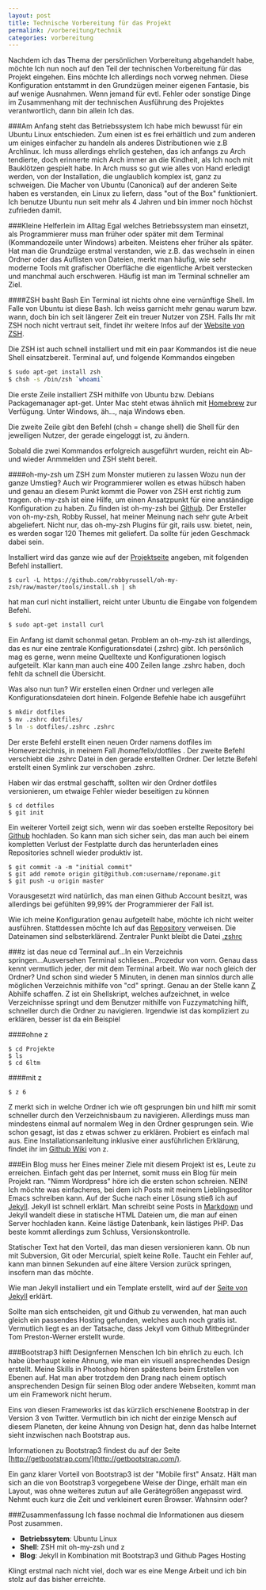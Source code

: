 ```yaml
---
layout: post
title: Technische Vorbereitung für das Projekt
permalink: /vorbereitung/technik
categories: vorbereitung
---
```


Nachdem ich das Thema der persönlichen Vorbereitung abgehandelt habe, möchte Ich nun noch auf den Teil der technischen Vorbereitung für das Projekt eingehen. Eins möchte Ich allerdings noch vorweg nehmen. Diese Konfiguration entstammt in den Grundzügen meiner eigenen Fantasie, bis auf wenige Ausnahmen. Wenn jemand für evtl. Fehler oder sonstige Dinge im Zusammenhang mit der technischen Ausführung des Projektes verantwortlich, dann bin allein Ich das.

###Am Anfang steht das Betriebssystem
Ich habe mich bewusst für ein Ubuntu Linux entschieden. Zum einen ist es frei erhältlich und zum anderen um einiges einfacher zu handeln als anderes Distributionen wie z.B Archlinux. Ich muss allerdings ehrlich gestehen, das ich anfangs zu Arch tendierte, doch erinnerte mich Arch immer an die Kindheit, als Ich noch mit Bauklötzen gespielt habe. In Arch muss so gut wie alles von Hand erledigt werden, von der Installation, die unglaublich komplex ist, ganz zu schweigen. Die Macher von Ubuntu (Canonical) auf der anderen Seite haben es verstanden, ein Linux zu liefern, dass "out of the Box" funktioniert. Ich benutze Ubuntu nun seit mehr als 4 Jahren und bin immer noch höchst zufrieden damit.

###Kleine Helferlein im Alltag
Egal welches Betriebssystem man einsetzt, als Programmierer muss man früher oder später mit dem Terminal (Kommandozeile unter Windows) arbeiten. Meistens eher früher als später. Hat man die Grundzüge erstmal verstanden, wie z.B. das wechseln in einen Ordner oder das Auflisten von Dateien, merkt man häufig, wie sehr moderne Tools mit grafischer Oberfläche die eigentliche Arbeit verstecken und manchmal auch erschweren. Häufig ist man im Terminal schneller am Ziel.

####ZSH basht Bash
Ein Terminal ist nichts ohne eine vernünftige Shell. Im Falle von Ubuntu ist diese Bash. Ich weiss garnicht mehr genau warum bzw. wann, doch bin ich seit längerer Zeit ein treuer Nutzer von ZSH. Falls Ihr mit ZSH noch nicht vertraut seit, findet ihr weitere Infos auf der [Website von ZSH](http://www.zsh.org/).

Die ZSH ist auch schnell installiert und mit ein paar Kommandos ist die neue Shell einsatzbereit. Terminal auf, und folgende Kommandos eingeben

```sh
$ sudo apt-get install zsh
$ chsh -s /bin/zsh `whoami`
```

Die erste Zeile installiert ZSH mithilfe von Ubuntu bzw. Debians Packagemanager apt-get. Unter Mac steht etwas ähnlich mit [Homebrew](http://brew.sh/) zur Verfügung. Unter Windows, äh..., naja Windows eben.

Die zweite Zeile gibt den Befehl (chsh = change shell) die Shell für den jeweiligen Nutzer, der gerade eingeloggt ist, zu ändern.

Sobald die zwei Kommandos erfolgreich ausgeführt wurden, reicht ein Ab- und wieder Anmmelden und ZSH steht bereit.

####oh-my-zsh um ZSH zum Monster mutieren zu lassen
Wozu nun der ganze Umstieg? Auch wir Programmierer wollen es etwas hübsch haben und genau an diesem Punkt kommt die Power von ZSH erst richtig zum tragen. oh-my-zsh ist eine Hilfe, um einen Ansatzpunkt für eine anständige Konfiguration zu haben. Zu finden ist oh-my-zsh bei [Github](https://github.com/robbyrussell/oh-my-zsh). Der Ersteller von oh-my-zsh, Robby Russel, hat meiner Meinung nach sehr gute Arbeit abgeliefert. Nicht nur, das oh-my-zsh Plugins für git, rails usw. bietet, nein, es werden sogar 120 Themes mit geliefert. Da sollte für jeden Geschmack dabei sein.

Installiert wird das ganze wie auf der [Projektseite](https://github.com/robbyrussell/oh-my-zsh) angeben, mit folgenden Befehl installiert.

```
$ curl -L https://github.com/robbyrussell/oh-my-zsh/raw/master/tools/install.sh | sh

```

hat man curl nicht installiert, reicht unter Ubuntu die Eingabe von folgendem Befehl.

```sh
$ sudo apt-get install curl
```

Ein Anfang ist damit schonmal getan. Problem an oh-my-zsh ist allerdings, das es nur eine zentrale Konfigurationsdatei (.zshrc) gibt. Ich persönlich mag es gerne, wenn meine Quelltexte und Konfigurationen logisch aufgeteilt. Klar kann man auch eine 400 Zeilen lange .zshrc haben, doch fehlt da schnell die Übersicht.

Was also nun tun? Wir erstellen einen Ordner und verlegen alle Konfigurationsdateien dort hinein. Folgende Befehle habe ich ausgeführt

```sh
$ mkdir dotfiles
$ mv .zshrc dotfiles/
$ ln -s dotfiles/.zshrc .zshrc
```

Der erste Befehl erstellt einen neuen Order namens dotfiles im Homeverzeichnis, in meinem Fall /home/felix/dotfiles . Der zweite Befehl verschiebt die .zshrc Datei in den gerade erstellten Ordner. Der letzte Befehl erstellt einen Symlink zur verschoben .zshrc.

Haben wir das erstmal geschafft, sollten wir den Ordner dotfiles versionieren, um etwaige Fehler wieder beseitigen zu können

```
$ cd dotfiles
$ git init
```

Ein weiterer Vorteil zeigt sich, wenn wir das soeben erstellte Repository bei [Github](www.github.com) hochladen. So kann man sich sicher sein, das man auch bei einem kompletten Verlust der Festplatte durch das herunterladen eines Repositories schnell wieder produktiv ist.

```
$ git commit -a -m "initial commit"
$ git add remote origin git@github.com:username/reponame.git
$ git push -u origin master
```

Vorausgesetzt wird natürlich, das man einen Github Account besitzt, was allerdings bei gefühlten 99,99% der Programmierer der Fall ist.

Wie ich meine Konfiguration genau aufgeteilt habe, möchte ich nicht weiter ausführen. Stattdessen möchte Ich auf das [Repository](www.github.com/6ltm/dotfiles) verweisen. Die Dateinamen sind selbsterklärend. Zentraler Punkt bleibt die Datei [.zshrc](https://github.com/6LTM/dotfiles/blob/master/.zshrc)

###z ist das neue cd
Terminal auf...In ein Verzeichnis springen...Ausversehen Terminal schliesen...Prozedur von vorn. Genau dass kennt vermutlich jeder, der mit dem Terminal arbeit. Wo war noch gleich der Ordner? Und schon sind wieder 5 Minuten, in denen man sinnlos durch alle möglichen Verzeichnis mithilfe von "cd" springt. Genau an der Stelle kann [Z](https://github.com/rupa/z) Abhilfe schaffen. Z ist ein Shellskript, welches aufzeichnet, in welce Verzeichnisse springt und dem Benutzer mithilfe von Fuzzymatching hilft, schneller durch die Ordner zu navigieren. Irgendwie ist das kompliziert zu erklären, besser ist da ein Beispiel

####ohne z
```
$ cd Projekte
$ ls
$ cd 6ltm
```
####mit z
```
$ z 6
```

Z merkt sich in welche Ordner ich wie oft gesprungen bin und hilft mir somit schneller durch den Verzeichnisbaum zu navigieren. Allerdings muss man mindestens einmal auf normalem Weg in den Ordner gesprungen sein. Wie schon gesagt, ist das z etwas schwer zu erklären. Probiert es einfach mal aus. Eine Installationsanleitung inklusive einer ausführlichen Erklärung, findet ihr im [Github Wiki](https://github.com/rupa/z/wiki) von z.

###Ein Blog muss her
Eines meiner Ziele mit diesem Projekt ist es, Leute zu erreichen. Einfach geht das per Internet, somit muss ein Blog für mein Projekt ran. "Nimm Wordpress" höre ich die ersten schon schreien. NEIN! Ich möchte was einfacheres, bei dem ich Posts mit meinem Lieblingseditor Emacs schreiben kann. Auf der Suche nach einer Lösung stieß ich auf [Jekyll](http://jekyllrb.com/). Jekyll ist schnell erklärt. Man schreibt seine Posts in [Markdown](http://de.wikipedia.org/wiki/Markdown) und Jekyll wandelt diese in statische HTML Dateien um, die man auf einen Server hochladen kann. Keine lästige Datenbank, kein lästiges PHP. Das beste kommt allerdings zum Schluss, Versionskontrolle.

Statischer Text hat den Vorteil, das man diesen versionieren kann. Ob nun mit Subversion, Git oder Mercurial, spielt keine Rolle. Taucht ein Fehler auf, kann man binnen Sekunden auf eine ältere Version zurück springen, insofern man das möchte.

Wie man Jekyll installiert und ein Template erstellt, wird auf der [Seite von Jekyll](http://jekyllrb.com/docs/home/) erklärt.

Sollte man sich entscheiden, git und Github zu verwenden, hat man auch gleich ein passendes Hosting gefunden, welches auch noch gratis ist. Vermutlich liegt es an der Tatsache, dass Jekyll vom Github Mitbegründer Tom Preston-Werner erstellt wurde.

###Bootstrap3 hilft Designfernen Menschen
Ich bin ehrlich zu euch. Ich habe überhaupt keine Ahnung, wie man ein visuell ansprechendes Design erstellt. Meine Skills in Photoshop hören spätestens beim Erstellen von Ebenen auf. Hat man aber trotzdem den Drang nach einem optisch ansprechenden Design für seinen Blog oder andere Webseiten, kommt man um ein Framework nicht herum.

Eins von diesen Frameworks ist das kürzlich erschienene Bootstrap in der Version 3 von Twitter. Vermutlich bin ich nicht der einzige Mensch auf diesem Planeten, der keine Ahnung von Design hat, denn das halbe Internet sieht inzwischen nach Bootstrap aus.

Informationen zu Bootstrap3 findest du auf der Seite [http://getbootstrap.com/](http://getbootstrap.com/).

Ein ganz klarer Vorteil von Bootstrap3 ist der "Mobile first" Ansatz. Hält man sich an die von Bootstrap3 vorgegebene Weise der Dinge, erhält man ein Layout, was ohne weiteres zutun auf alle Gerätegrößen angepasst wird. Nehmt euch kurz die Zeit und verkleinert euren Browser. Wahnsinn oder?

###Zusammenfassung
Ich fasse nochmal die Informationen aus diesem Post zusammen.

- **Betriebssytem**: Ubuntu Linux
- **Shell**: ZSH mit oh-my-zsh und z
- **Blog**: Jekyll in Kombination mit Bootstrap3 und Github Pages Hosting

Klingt erstmal nach nicht viel, doch war es eine Menge Arbeit und ich bin stolz auf das bisher erreichte.
